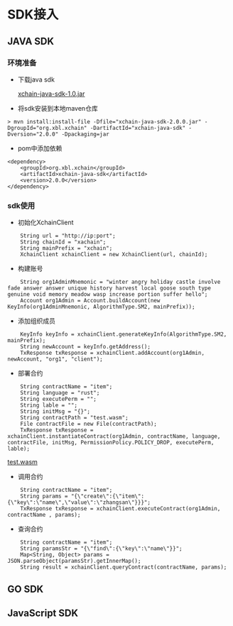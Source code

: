 # SDK接入

## JAVA SDK

### 环境准备
- 下载java sdk

  [xchain-java-sdk-1.0.jar](xchain-java-sdk-2.0.0.jar)

- 将sdk安装到本地maven仓库
```shell script
> mvn install:install-file -Dfile="xchain-java-sdk-2.0.0.jar" -DgroupId="org.xbl.xchain" -DartifactId="xchain-java-sdk" -Dversion="2.0.0" -Dpackaging=jar
```

- pom中添加依赖
```shell script
<dependency>
    <groupId>org.xbl.xchain</groupId>
    <artifactId>xchain-java-sdk</artifactId>
    <version>2.0.0</version>
</dependency>
```
### sdk使用
- 初始化XchainClient
```shell script
    String url = "http://ip:port";
    String chainId = "xachain";
    String mainPrefix = "xchain";
    XchainClient xchainClient = new XchainClient(url, chainId);
```

- 构建账号
```shell script
    String org1AdminMnemonic = "winter angry holiday castle involve fade answer answer unique history harvest local goose south type genuine void memory meadow wasp increase portion suffer hello";
    Account org1Admin = Account.buildAccount(new KeyInfo(org1AdminMnemonic, AlgorithmType.SM2, mainPrefix));
```

- 添加组织成员
```shell script
    KeyInfo keyInfo = xchainClient.generateKeyInfo(AlgorithmType.SM2, mainPrefix);
    String newAccount = keyInfo.getAddress();
    TxResponse txResponse = xchainClient.addAccount(org1Admin, newAccount, "org1", "client");
```

- 部署合约
```shell script
    String contractName = "item";
    String language = "rust";
    String executePerm = "";
    String lable = "";
    String initMsg = "{}";
    String contractPath = "test.wasm";
    File contractFile = new File(contractPath);
    TxResponse txResponse = xchainClient.instantiateContract(org1Admin, contractName, language, contractFile, initMsg, PermissionPolicy.POLICY_DROP, executePerm, lable);
```
   [test.wasm](test.wasm)

- 调用合约
```shell script
    String contractName = "item";
    String params = "{\"create\":{\"item\":{\"key\":\"name\",\"value\":\"zhangsan\"}}}";
    TxResponse txResponse = xchainClient.executeContract(org1Admin, contractName , params);
```
- 查询合约
```shell script
    String contractName = "item";
    String paramsStr = "{\"find\":{\"key\":\"name\"}}";
    Map<String, Object> params = JSON.parseObject(paramsStr).getInnerMap();
    String result = xchainClient.queryContract(contractName, params);
```


## GO SDK

## JavaScript SDK